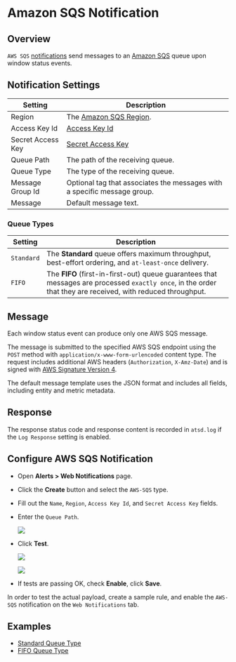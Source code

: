 # Amazon SQS Notification

## Overview

`AWS SQS` [notifications](../web-notifications.md) send messages to an [Amazon SQS](https://docs.aws.amazon.com/AWSSimpleQueueService/latest/APIReference/API_SendMessage.html) queue upon window status events.

## Notification Settings

|**Setting**|**Description**|
|---|---|
|Region|The [Amazon SQS Region](https://docs.aws.amazon.com/general/latest/gr/rande.html#sqs_region).|
|Access Key Id|[Access Key Id](https://docs.aws.amazon.com/general/latest/gr/aws-sec-cred-types.html#access-keys-and-secret-access-keys)|
|Secret Access Key|[Secret Access Key](https://docs.aws.amazon.com/general/latest/gr/aws-sec-cred-types.html#access-keys-and-secret-access-keys)|
|Queue Path|The path of the receiving queue.|
|Queue Type|The type of the receiving queue.|
|Message Group Id|Optional tag that associates the messages with a specific message group.|
|Message|Default message text.|

### Queue Types

|**Setting**|**Description**|
|---|---|
|`Standard`|The **Standard** queue offers maximum throughput, best-effort ordering, and `at-least-once` delivery.|
|`FIFO`|The **FIFO** (first-in-first-out) queue guarantees that messages are processed `exactly once`, in the order that they are received, with reduced throughput.|

## Message

Each window status event can produce only one AWS SQS message.

The message is submitted to the specified AWS SQS endpoint using the `POST` method with `application/x-www-form-urlencoded` content type. The request includes additional AWS headers (`Authorization`, `X-Amz-Date`) and is signed with [AWS Signature Version 4](https://docs.aws.amazon.com/general/latest/gr/signature-version-4.html).

The default message template uses the JSON format and includes all fields, including entity and metric metadata.

## Response

The response status code and response content is recorded in `atsd.log` if the `Log Response` setting is enabled.

## Configure AWS SQS Notification

* Open **Alerts > Web Notifications** page.
* Click the **Create** button and select the `AWS-SQS` type.
* Fill out the `Name`, `Region`, `Access Key Id`, and `Secret Access Key` fields.
* Enter the `Queue Path`.

  ![](./images/aws_sqs_config.png)

* Click **Test**.

   ![](./images/aws_sqs_test_request.png)

   ![](./images/aws_sqs_test_response.png)

* If tests are passing OK, check **Enable**, click **Save**.

In order to test the actual payload, create a sample rule, and enable the `AWS-SQS` notification on the `Web Notifications` tab.

## Examples

* [Standard Queue Type](aws-sqs-standard.md)
* [FIFO Queue Type](aws-sqs-fifo.md)
